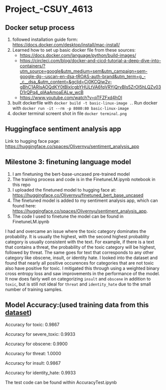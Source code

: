 # Project_-CSUY_4613

## Docker setup process
1. followed installation guide form: https://docs.docker.com/desktop/install/mac-install/
2. Learned how to set up basic docker file from these sources:
    -   https://docs.docker.com/language/python/build-images/
    -   https://circleci.com/blog/docker-and-cicd-tutorial-a-deep-dive-into-containers/?utm_source=google&utm_medium=sem&utm_campaign=sem-google-dg--uscan-en-dsa-tROAS-auth-brand&utm_term=g_-_c__dsa_&utm_content=&gclid=Cj0KCQjw2v-gBhC1ARIsAOQdKY0tBlxlcgbYHULtVA6fqVRYjQrvBIs5ZrOI5hLQZv03D1rQPq4_qIAaAmoaEALw_wcB
    - https://www.youtube.com/watch?v=pTFZFxd4hOI
3. built dockerfile with `docker build -t basic-linux-image .`. Run docker with `docker run -it --rm -p 8080:80 basic-linux-image`
4. docker terminal screent shot in file `docker terminal.png`


## Huggingface sentiment analysis app
Link to hugging face page: https://huggingface.co/spaces/Olivernyu/sentiment_analysis_app


## Milestone 3: finetuning language model
1. I am finetuning the bert-base-uncased pre-trained model
2. The training process and code is in the FinetuneLM.ipynb notebook in this repo
3. I uploaded the finetuned model to hugging face at: https://huggingface.co/Olivernyu/finetuned_bert_base_uncased
4. The finetuned model is added to my sentiment analysis app, which can found here: https://huggingface.co/spaces/Olivernyu/sentiment_analysis_app.
5. The code I used to finetune the model can be found in FinetuneLM.ipynb

I had and overcame an issue where the toxic category dominates the probability. It is usually the highest, with the second highest probablity category is usually consistent with the text. For example, if there is a text that contains a threat, the probability of the toxic category will be highest, followed by threat. The same goes for text that corresponds to any other category like obscene, insult, or identity hate. I looked into the dataset and found that nearly all positive occurences for categories that are not toxic also have positive for toxic. I mitigated this through using a weighted binary cross entropy loss and saw improvements in the performance of the model. It now does fairly well on categorizing `insult` and `obscene` in addition to `toxic`, but is still not ideal for `threat` and `identity_hate` due to the small number of training samples.

## Model Accuracy:(used training data from this [dataset](https://www.kaggle.com/c/jigsaw-toxic-comment-classification-challenge))
Accuracy for toxic: 0.9867

Accuracy for severe_toxic: 0.9933

Accuracy for obscene: 0.9900

Accuracy for threat: 1.0000

Accuracy for insult: 0.9867

Accuracy for identity_hate: 0.9933

The test code can be found within AccuracyTest.ipynb
